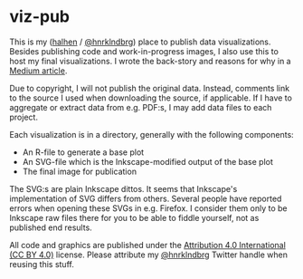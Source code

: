 # viz-pub

This is my ([halhen](https://www.reddit.com/user/halhen/) / [@hnrklndbrg](https://twitter.com/hnrklndbrg)) place to publish data visualizations. Besides publishing code and work-in-progress images, I also use this to host my final visualizations. I wrote the back-story and reasons for why in a [Medium article](https://medium.com/@halhen/lessons-learned-from-putting-an-erroneous-visualization-on-reddits-front-page-998bc3c62116).

Due to copyright, I will not publish the original data. Instead, comments link to the source I used when downloading the source, if applicable. If I have to aggregate or extract data from e.g. PDF:s, I may add data files to each project.

Each visualization is in a directory, generally with the following components:

* An R-file to generate a base plot
* An SVG-file which is the Inkscape-modified output of the base plot
* The final image for publication

The SVG:s are plain Inkscape dittos. It seems that Inkscape's implementation of SVG differs from others. Several people have reported errors when opening these SVGs in e.g. Firefox. I consider them only to be Inkscape raw files there for you to be able to fiddle yourself, not as published end results.

All code and graphics are published under the [Attribution 4.0 International (CC BY 4.0)](https://creativecommons.org/licenses/by/4.0/) license. Please attribute my [@hnrklndbrg](https://twitter.com/hnrklndbrg) Twitter handle when reusing this stuff.
